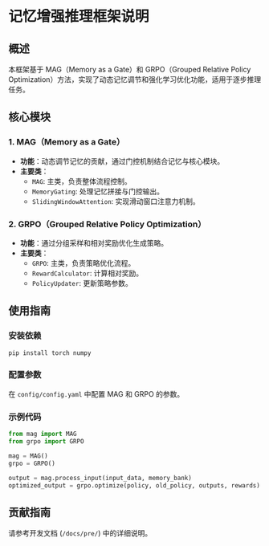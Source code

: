 # 记忆增强推理框架说明

## 概述
本框架基于 MAG（Memory as a Gate）和 GRPO（Grouped Relative Policy Optimization）方法，实现了动态记忆调节和强化学习优化功能，适用于逐步推理任务。

## 核心模块

### 1. MAG（Memory as a Gate）
- **功能**：动态调节记忆的贡献，通过门控机制结合记忆与核心模块。
- **主要类**：
  - `MAG`: 主类，负责整体流程控制。
  - `MemoryGating`: 处理记忆拼接与门控输出。
  - `SlidingWindowAttention`: 实现滑动窗口注意力机制。

### 2. GRPO（Grouped Relative Policy Optimization）
- **功能**：通过分组采样和相对奖励优化生成策略。
- **主要类**：
  - `GRPO`: 主类，负责策略优化流程。
  - `RewardCalculator`: 计算相对奖励。
  - `PolicyUpdater`: 更新策略参数。

## 使用指南

### 安装依赖
```bash
pip install torch numpy
```

### 配置参数
在 `config/config.yaml` 中配置 MAG 和 GRPO 的参数。

### 示例代码
```python
from mag import MAG
from grpo import GRPO

mag = MAG()
grpo = GRPO()

output = mag.process_input(input_data, memory_bank)
optimized_output = grpo.optimize(policy, old_policy, outputs, rewards)
```

## 贡献指南
请参考开发文档 (`/docs/pre/`) 中的详细说明。
